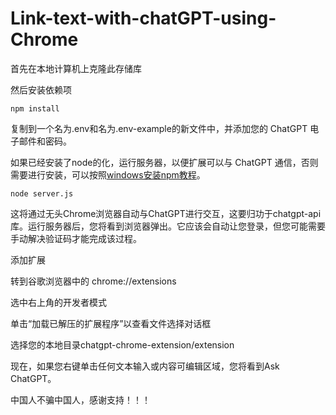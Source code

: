 # Link-text-with-chatGPT-using-Chrome
首先在本地计算机上克隆此存储库

然后安装依赖项
```
npm install
```
复制到一个名为.env和名为.env-example的新文件中，并添加您的 ChatGPT 电子邮件和密码。

如果已经安装了node的化，运行服务器，以便扩展可以与 ChatGPT 通信，否则需要进行安装，可以按照[windows安装npm教程](https://blog.csdn.net/zhouyan8603/article/details/109039732#:~:text=windows%E5%AE%89%E8%A3%85npm%E6%95%99%E7%A8%8B%201%202%E3%80%81nodejs%E4%B8%8B%E8%BD%BD%E7%BD%91%E5%9D%80%EF%BC%9A%20https%3A%2F%2Fnodejs.org%2Fen%2F%20%E3%80%90%E5%A6%82%E6%9E%9C%E5%AB%8C%E4%B8%8B%E8%BD%BD%E7%9A%84%E6%85%A2%EF%BC%8C%E5%8F%AF%E4%BB%A5%E4%B8%8B%E8%BD%BD%E5%85%B6%E4%BB%96%E7%BD%91%E7%AB%99%E4%B8%8A%E7%9A%84%EF%BC%8C%E5%88%AB%E4%BA%BA%E6%9C%89%E7%8E%B0%E6%88%90%E7%9A%84%EF%BC%8C%E4%B8%8B%E8%BD%BD%E7%9A%84%E6%AF%94%E8%BE%83%E5%BF%AB%E3%80%91%202%203%E3%80%81%E4%B8%8B%E8%BD%BD%E5%A5%BD%E5%90%8E%EF%BC%8C%E5%8F%8C%E5%87%BB%E5%AE%89%E8%A3%85%EF%BC%9A%203,6%E3%80%81%E9%80%89%E6%8B%A9%E5%AE%89%E8%A3%85%E8%B7%AF%E5%BE%84%EF%BC%9A%206%207%E3%80%81%E4%BC%9A%E9%BB%98%E8%AE%A4%E8%87%AA%E5%B7%B1%E6%B7%BB%E5%8A%A0%E7%8E%AF%E5%A2%83%E5%8F%98%E9%87%8F%EF%BC%9A%207%208%E3%80%81%E6%8E%A5%E4%B8%8B%E5%8E%BB%E4%B8%80%E8%B7%AF%E2%80%9Cnext%E2%80%9D%EF%BC%8C%E6%9C%80%E5%90%8E%E7%82%B9%E5%87%BBfinish%208%209%E3%80%81%E5%AE%89%E8%A3%85%E5%A5%BD%E5%90%8E%EF%BC%8C%E5%AF%B9%E5%BA%94%E7%9A%84%E5%90%84%E4%B8%AA%E6%96%87%E4%BB%B6%E7%9A%84%E4%BD%9C%E7%94%A8%EF%BC%9A%20%E6%9B%B4%E5%A4%9A%E9%A1%B9%E7%9B%AE)。
```
node server.js
```
这将通过无头Chrome浏览器自动与ChatGPT进行交互，这要归功于chatgpt-api库。运行服务器后，您将看到浏览器弹出。它应该会自动让您登录，但您可能需要手动解决验证码才能完成该过程。

添加扩展

转到谷歌浏览器中的 chrome://extensions

选中右上角的开发者模式

单击“加载已解压的扩展程序”以查看文件选择对话框

选择您的本地目录chatgpt-chrome-extension/extension

现在，如果您右键单击任何文本输入或内容可编辑区域，您将看到Ask ChatGPT。

中国人不骗中国人，感谢支持！！！
